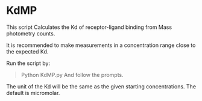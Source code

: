 # KdMP
This script Calculates the Kd of receptor-ligand binding from Mass photometry counts. 

It is recommended to make measurements in a concentration range close to the expected Kd. 

Run the script by: 
> Python KdMP.py
And follow the prompts.

The unit of the Kd will be the same as the given starting concentrations. The default is micromolar. 
